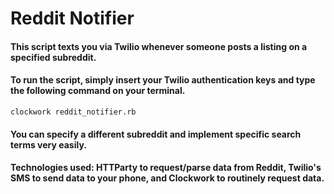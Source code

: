 # Reddit Notifier 

#### This script texts you via Twilio whenever someone posts a listing on a specified subreddit. 

#### To run the script, simply insert your Twilio authentication keys and type the following command on your terminal. 

``` clockwork reddit_notifier.rb ```

#### You can specify a different subreddit and implement specific search terms very easily. 

#### Technologies used: HTTParty to request/parse data from Reddit, Twilio's SMS to send data to your phone, and Clockwork to routinely request data. 
